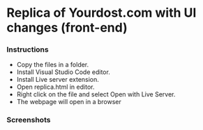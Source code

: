 # Replica of Yourdost.com with UI changes (front-end)
### Instructions
- Copy the files in a folder.
- Install Visual Studio Code editor.
- Install Live server extension.
- Open replica.html in editor.
- Right click on the file and select Open with Live Server.
- The webpage will open in a browser

### Screenshots


